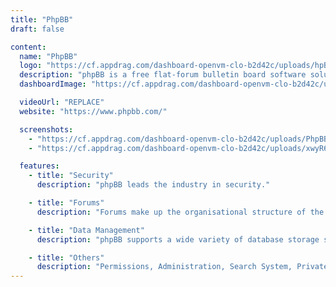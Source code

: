 ```yaml
---
title: "PhpBB"
draft: false

content:
  name: "PhpBB"
  logo: "https://cf.appdrag.com/dashboard-openvm-clo-b2d42c/uploads/hpBB-JzHY.png"
  description: "phpBB is a free flat-forum bulletin board software solution that can be used to stay in touch with a group of people or can power your entire website."
  dashboardImage: "https://cf.appdrag.com/dashboard-openvm-clo-b2d42c/uploads/PhpBB-3-17sW.png"

  videoUrl: "REPLACE"
  website: "https://www.phpbb.com/"

  screenshots:
    - "https://cf.appdrag.com/dashboard-openvm-clo-b2d42c/uploads/PhpBB-3-17sW.png"
    - "https://cf.appdrag.com/dashboard-openvm-clo-b2d42c/uploads/xwyR6TO-RG1O.jpg"

  features:
    - title: "Security"
      description: "phpBB leads the industry in security."

    - title: "Forums"
      description: "Forums make up the organisational structure of the board."

    - title: "Data Management"
      description: "phpBB supports a wide variety of database storage servers."

    - title: "Others"
      description: "Permissions, Administration, Search System, Private Messaging, Moderators and many more."
---
```

